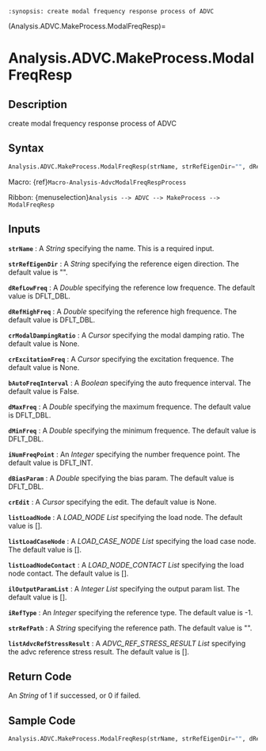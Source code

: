 ```{module} Analysis.ADVC.MakeProcess.ModalFreqResp()
:synopsis: create modal frequency response process of ADVC
```

(Analysis.ADVC.MakeProcess.ModalFreqResp)=

# Analysis.ADVC.MakeProcess.ModalFreqResp

## Description

create modal frequency response process of ADVC

## Syntax

```python
Analysis.ADVC.MakeProcess.ModalFreqResp(strName, strRefEigenDir="", dRefLowFreq=DFLT_DBL, dRefHighFreq=DFLT_DBL, crModalDampingRatio=None, crExcitationFreq=None, bAutoFreqInterval=False, dMaxFreq=DFLT_DBL, dMinFreq=DFLT_DBL, iNumFreqPoint=DFLT_INT, dBiasParam=DFLT_DBL, crEdit=None, listLoadNode=[], listLoadCaseNode=[], listLoadNodeContact=[], ilOutputParamList=[], iRefType=-1, strRefPath="", listAdvcRefStressResult=[])
```

Macro: {ref}`Macro-Analysis-AdvcModalFreqRespProcess`

Ribbon: {menuselection}`Analysis --> ADVC --> MakeProcess --> ModalFreqResp`

## Inputs

**`strName`**
: A _String_ specifying the name. This is a required input.

**`strRefEigenDir`**
: A _String_ specifying the reference eigen direction. The default value is "".

**`dRefLowFreq`**
: A _Double_ specifying the reference low frequence. The default value is DFLT_DBL.

**`dRefHighFreq`**
: A _Double_ specifying the reference high frequence. The default value is DFLT_DBL.

**`crModalDampingRatio`**
: A _Cursor_ specifying the modal damping ratio. The default value is None.

**`crExcitationFreq`**
: A _Cursor_ specifying the excitation frequence. The default value is None.

**`bAutoFreqInterval`**
: A _Boolean_ specifying the auto frequence interval. The default value is False.

**`dMaxFreq`**
: A _Double_ specifying the maximum frequence. The default value is DFLT_DBL.

**`dMinFreq`**
: A _Double_ specifying the minimum frequence. The default value is DFLT_DBL.

**`iNumFreqPoint`**
: An _Integer_ specifying the number frequence point. The default value is DFLT_INT.

**`dBiasParam`**
: A _Double_ specifying the bias param. The default value is DFLT_DBL.

**`crEdit`**
: A _Cursor_ specifying the edit. The default value is None.

**`listLoadNode`**
: A _LOAD_NODE List_ specifying the load node. The default value is [].

**`listLoadCaseNode`**
: A _LOAD_CASE_NODE List_ specifying the load case node. The default value is [].

**`listLoadNodeContact`**
: A _LOAD_NODE_CONTACT List_ specifying the load node contact. The default value is [].

**`ilOutputParamList`**
: A _Integer List_ specifying the output param list. The default value is [].

**`iRefType`**
: An _Integer_ specifying the reference type. The default value is -1.

**`strRefPath`**
: A _String_ specifying the reference path. The default value is "".

**`listAdvcRefStressResult`**
: A _ADVC_REF_STRESS_RESULT List_ specifying the advc reference stress result. The default value is [].

## Return Code

An _String_ of 1 if successed, or 0 if failed.

## Sample Code

```python
Analysis.ADVC.MakeProcess.ModalFreqResp(strName, strRefEigenDir="", dRefLowFreq=DFLT_DBL, dRefHighFreq=DFLT_DBL, crModalDampingRatio=None, crExcitationFreq=None, bAutoFreqInterval=False, dMaxFreq=DFLT_DBL, dMinFreq=DFLT_DBL, iNumFreqPoint=DFLT_INT, dBiasParam=DFLT_DBL, crEdit=None, listLoadNode=[], listLoadCaseNode=[], listLoadNodeContact=[], ilOutputParamList=[], iRefType=-1, strRefPath="", listAdvcRefStressResult=[])
```
